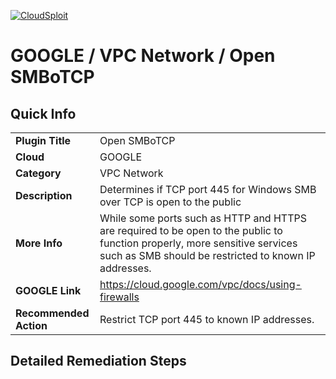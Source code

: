 [![CloudSploit](https://cloudsploit.com/img/logo-new-big-text-100.png "CloudSploit")](https://cloudsploit.com)

# GOOGLE / VPC Network / Open SMBoTCP

## Quick Info

| | |
|-|-|
| **Plugin Title** | Open SMBoTCP |
| **Cloud** | GOOGLE |
| **Category** | VPC Network |
| **Description** | Determines if TCP port 445 for Windows SMB over TCP is open to the public |
| **More Info** | While some ports such as HTTP and HTTPS are required to be open to the public to function properly, more sensitive services such as SMB should be restricted to known IP addresses. |
| **GOOGLE Link** | https://cloud.google.com/vpc/docs/using-firewalls |
| **Recommended Action** | Restrict TCP port 445 to known IP addresses. |

## Detailed Remediation Steps


